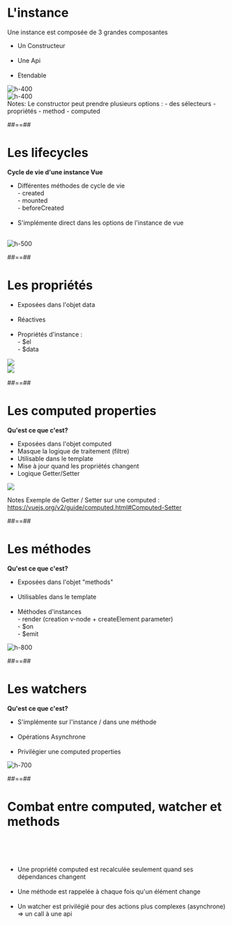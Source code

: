 <!-- .slide: class="sfeir-basic-slide" -->
# L'instance
<span>Une instance est composée de 3 grandes composantes</span><br>
<div class="flex-row">
    <div>
        <ul>
            <li>Un Constructeur</li><br>
            <li>Une Api</li><br>
            <li>Etendable</li>
        </ul>
    </div>
    <div>
        <div>
            <img alt="h-400" src="assets/images/school/vue-instance/constructor.png">
        </div>
        <div>
            <img alt="h-400" src="assets/images/school/vue-instance/extend.png">
        </div>
    </div>
</div>
Notes:
Le constructor peut prendre plusieurs options :
 - des sélecteurs
 - propriétés
 - method
 - computed

##==##

<!-- .slide: class="sfeir-basic-slide" -->
# Les lifecycles
<span class="center"><strong>Cycle de vie d'une instance Vue</strong></span><br>
<div class="flex-row">
  <div>
      <ul>
          <li>Différentes méthodes de cycle de vie<br>
              - created<br>
              - mounted<br>
              - beforeCreated<br>
          </li><br>
          <li>S'implémente direct dans les options de l'instance de vue</li><br>
      </ul>
  </div>
  <div>
      <img alt="h-500" src="assets/images/school/vue-instance/lifecycle.png">
  </div>
</div>


##==##

<!-- .slide: class="sfeir-basic-slide" -->
# Les propriétés
<div class="flex-row">
    <div>
        <ul>
            <li>Exposées dans l'objet data</li><br>
            <li>Réactives</li><br>
            <li>Propriétés d'instance :<br>
                - $el<br>
                - $data<br>
            </li>
        </ul>
    </div>
    <div>
        <div>
            <img src="assets/images/school/vue-instance/properties.png">
        </div>
        <div>
            <img src="assets/images/school/vue-instance/access_properties.png">
        </div>
    </div>
</div>

##==##

<!-- .slide: class="sfeir-basic-slide" -->
# Les computed properties
<span class="center"><strong>Qu'est ce que c'est?</strong></span>
<div class="flex-row">
    <div>
        <ul>
            <li>Exposées dans l'objet computed</li>
            <li>Masque la logique de traitement (filtre)</li>
            <li>Utilisable dans le template</li>
            <li>Mise à jour quand les propriétés changent</li>
            <li>Logique Getter/Setter</li>
        </ul>
    </div>
    <div>
        <img src="assets/images/school/vue-instance/computed.png">
    </div>
</div>

Notes
Exemple de Getter / Setter sur une computed : https://vuejs.org/v2/guide/computed.html#Computed-Setter

##==##

<!-- .slide: class="sfeir-basic-slide" -->
# Les méthodes
<span class="center"><strong>Qu'est ce que c'est? </strong></span>
<div class="flex-row">
    <div>
        <ul>
            <li>Exposées dans l'objet "methods"</li><br>
            <li>Utilisables dans le template</li><br>
            <li>Méthodes d'instances<br>
              - render (creation v-node + createElement parameter)<br>
              - $on<br>
              - $emit<br>
            </li>
        </ul>
    </div>
    <div>
        <img alt="h-800" src="assets/images/school/vue-instance/methods.png">
    </div>
</div>

##==##

<!-- .slide: class="sfeir-basic-slide" -->
# Les watchers
<span class="center"><strong>Qu'est ce que c'est? </strong></span>
<div class="flex-row">
    <div>
        <ul>
            <li>S'implémente sur l'instance / dans une méthode</li><br>
            <li>Opérations Asynchrone</li><br>
            <li>Privilégier une computed properties<br>
            </li>
        </ul>
    </div>
    <div>
        <img alt="h-700" src="assets/images/school/vue-instance/watchers.png">
    </div>
</div>

##==##
<!-- .slide: class="sfeir-basic-slide" -->
# Combat entre computed, watcher et methods
<br><br><br>
<ul>
    <li>Une propriété computed est recalculée seulement quand ses dépendances changent</li><br>
    <li>Une méthode est rappelée à chaque fois qu'un élément change</li><br>
    <li>Un watcher est privilégié pour des actions plus complexes (asynchrone) => un call à une api</li><br>
</ul>
